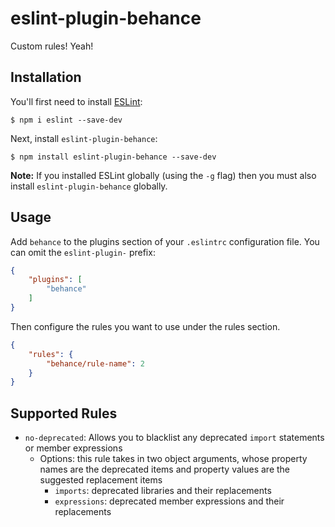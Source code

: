 # eslint-plugin-behance

Custom rules! Yeah!

## Installation

You'll first need to install [ESLint](http://eslint.org):

```
$ npm i eslint --save-dev
```

Next, install `eslint-plugin-behance`:

```
$ npm install eslint-plugin-behance --save-dev
```

**Note:** If you installed ESLint globally (using the `-g` flag) then you must also install `eslint-plugin-behance` globally.

## Usage

Add `behance` to the plugins section of your `.eslintrc` configuration file. You can omit the `eslint-plugin-` prefix:

```json
{
    "plugins": [
        "behance"
    ]
}
```


Then configure the rules you want to use under the rules section.

```json
{
    "rules": {
        "behance/rule-name": 2
    }
}
```

## Supported Rules

* `no-deprecated`: Allows you to blacklist any deprecated `import` statements or member expressions
  * Options: this rule takes in two object arguments, whose property names are the deprecated items and property values are the suggested replacement items
    * `imports`: deprecated libraries and their replacements
    * `expressions`: deprecated member expressions and their replacements


